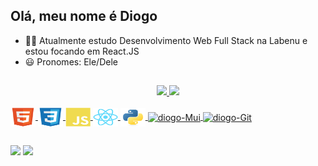 ## Olá, meu nome é Diogo
- 👨‍💻 Atualmente estudo Desenvolvimento Web Full Stack na Labenu e estou focando em React.JS
- 😃 Pronomes: Ele/Dele
##


<div align="center">
  <a href="https://github.com/DiogoB0mfim">
  <img height="180em" src="https://github-readme-stats.vercel.app/api?username=DiogoB0mfim&show_icons=true&theme=dracula&include_all_commits=true&count_private=true"/>
  <img height="180em" src="https://github-readme-stats.vercel.app/api/top-langs/?username=DiogoB0mfim&layout=compact&langs_count=7&theme=dracula"/>
</div>


<div style="display: inline_block"><br>
  <img align="center" alt="diogo-HTML" height="30" width="40" src="https://raw.githubusercontent.com/devicons/devicon/master/icons/html5/html5-original.svg">
  <img align="center" alt="diogo-CSS" height="30" width="40" src="https://raw.githubusercontent.com/devicons/devicon/master/icons/css3/css3-original.svg">
  <img align="center" alt="diogo-Js" height="30" width="40" src="https://raw.githubusercontent.com/devicons/devicon/master/icons/javascript/javascript-plain.svg">
  <img align="center" alt="diogo-React" height="30" width="40" src="https://raw.githubusercontent.com/devicons/devicon/master/icons/react/react-original.svg">
  <img align="center" alt="diogo-Python" height="30" width="40" src="https://raw.githubusercontent.com/devicons/devicon/master/icons/python/python-original.svg">
  <img align="center" alt="diogo-Mui" height="30" width="40" src="https://cdn.jsdelivr.net/gh/devicons/devicon/icons/materialui/materialui-original.svg"/>
  <img align="center" alt="diogo-Git" height="30" width="40" src="https://cdn.jsdelivr.net/gh/devicons/devicon/icons/git/git-original.svg"/>
</div>

##

<div> 
  <a href = "mailto:diogohbomfim@gmail.com"><img src="https://img.shields.io/badge/-Gmail-%23333?style=for-the-badge&logo=gmail&logoColor=white" target="_blank"></a>
  <a href="https://www.linkedin.com/in/diogo-b0mfim/" target="_blank"><img src="https://img.shields.io/badge/-LinkedIn-%230077B5?style=for-the-badge&logo=linkedin&logoColor=white" target="_blank"></a> 
 </div>

